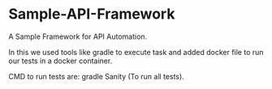 # Sample-API-Framework

A Sample Framework for API Automation.

In this we used tools like gradle to execute task and added docker file to run our tests in a docker container.

CMD to run tests are: gradle Sanity (To run all tests).
